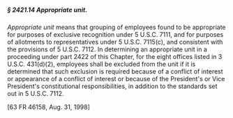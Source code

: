 ##### § 2421.14 Appropriate unit. #####

*Appropriate unit* means that grouping of employees found to be appropriate for purposes of exclusive recognition under 5 U.S.C. 7111, and for purposes of allotments to representatives under 5 U.S.C. 7115(c), and consistent with the provisions of 5 U.S.C. 7112. In determining an appropriate unit in a proceeding under part 2422 of this Chapter, for the eight offices listed in 3 U.S.C. 431(d)(2), employees shall be excluded from the unit if it is determined that such exclusion is required because of a conflict of interest or appearance of a conflict of interest or because of the President's or Vice President's constitutional responsibilities, in addition to the standards set out in 5 U.S.C. 7112.

[63 FR 46158, Aug. 31, 1998]